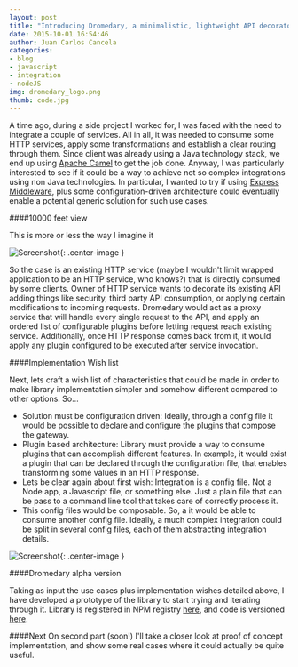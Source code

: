 ```yaml
---
layout: post
title: "Introducing Dromedary, a minimalistic, lightweight API decorator"
date: 2015-10-01 16:54:46
author: Juan Carlos Cancela
categories: 
- blog
- javascript
- integration
- nodeJS
img: dromedary_logo.png
thumb: code.jpg
---
```


A time ago, during a side project I worked for, I was faced with the need to integrate a couple of services. 
All in all, it was needed to consume some HTTP services, apply some transformations and establish a clear routing 
through them.
Since client was already using a Java technology stack, we end up using [Apache Camel](http://camel.apache.org/) to get 
the job done.
Anyway, I was particularly interested to see if it could be a way to achieve not so complex integrations using non Java 
technologies. In particular, I wanted to try if using [Express Middleware](http://expressjs.com/es/guide/using-middleware.html), plus some configuration-driven architecture could eventually 
enable a potential generic solution for such use cases.



####10000 feet view

This is more or less the way I imagine it

![Screenshot](https://dl.dropboxusercontent.com/u/3868882/juancancela.work.io/posts/2015-10-01-dromedary/dromedary.png){: .center-image }


So the case is an existing HTTP service (maybe I wouldn't limit wrapped application to be an HTTP service, who knows?) that is directly consumed by some clients.
Owner of HTTP service wants to decorate its existing API adding things like security, third party API consumption, or applying certain modifications to incoming requests.
Dromedary would act as a proxy service that will handle every single request to the API, and apply an ordered list of configurable plugins before letting request reach existing service.
Additionally, once HTTP response comes back from it, it would apply any plugin configured to be executed after service invocation.


####Implementation Wish list

Next, lets craft a wish list of characteristics that could be made in order to make library implementation simpler and somehow different compared to other options. So...

* Solution must be configuration driven: Ideally, through a config file it would be possible to declare and configure the plugins that compose the gateway.
* Plugin based architecture: Library must provide a way to consume plugins that can accomplish different features. In example, it would exist a plugin that can be declared through the configuration file, that enables transforming some values in an HTTP response. 
* Lets be clear again about first wish: Integration is a config file. Not a Node app, a Javascript file, or something else. Just a plain file that can be pass to a command line tool that takes care of correctly process it.
* This config files would be composable. So, a it would be able to consume another config file. Ideally, a much complex integration could be split in several config files, each of them abstracting integration details.



![Screenshot](https://dl.dropboxusercontent.com/u/3868882/juancancela.work.io/posts/2015-10-01-dromedary/dromedary-2.png){: .center-image }


####Dromedary alpha version

Taking as input the use cases plus implementation wishes detailed above, I have developed a prototype of the library to start trying and iterating through it. Library is registered in NPM registry [here](https://www.npmjs.com/package/dromedary), and code is versioned [here](https://github.com/randiantech/dromedary).


####Next
On second part (soon!) I'll take a closer look at proof of concept implementation, and show some real cases where it could actually be quite useful.
